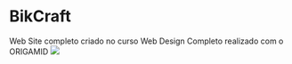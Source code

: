 # BikCraft
Web Site completo criado no curso Web Design Completo realizado com o ORIGAMID
<img src="BikCraft/img/SharedScreenshot.jpg" style="max-width:100%;">
